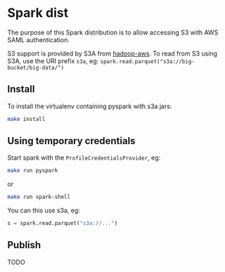 # Spark dist

The purpose of this Spark distribution is to allow accessing S3 with AWS SAML authentication.

S3 support is provided by S3A from [hadoop-aws](https://hadoop.apache.org/docs/r3.1.0/hadoop-aws/tools/hadoop-aws/index.html).
To read from S3 using S3A, use the URI prefix `s3a`, eg: ```spark.read.parquet("s3a://big-bucket/big-data/")```

## Install

To install the virtualenv containing pyspark with s3a jars:
```bash
make install
```

## Using temporary credentials
 
Start spark with the `ProfileCredentialsProvider`, eg:
```bash
make run pyspark
```
or
```bash
make run spark-shell
```
You can this use s3a, eg:
```python
s = spark.read.parquet("s3a://...")
```

## Publish

TODO

